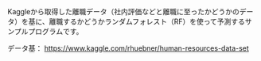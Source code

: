 Kaggleから取得した離職データ（社内評価などと離職に至ったかどうかのデータ）を基に、離職するかどうかランダムフォレスト（RF）を使って予測するサンプルプログラムです。

データ基：
https://www.kaggle.com/rhuebner/human-resources-data-set